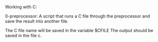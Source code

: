 Working with C:

 0-preprocessor: A script that runs a C file through the preprocessor and save the result into another file.

The C file name will be saved in the variable $CFILE
The output should be saved in the file c.
